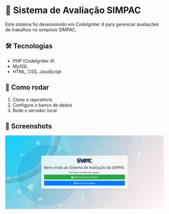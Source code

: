 # 🧩 Sistema de Avaliação SIMPAC

Este sistema foi desenvolvido em CodeIgniter 4 para gerenciar avaliações de trabalhos no simpósio SIMPAC.

## 🛠 Tecnologias
- PHP (CodeIgniter 4)
- MySQL
- HTML, CSS, JavaScript

## 🚀 Como rodar
1. Clone o repositório
2. Configure o banco de dados
3. Rode o servidor local

## 📸 Screenshots
![Tela inicial](https://github.com/Lucaslsf5700/Sistema-de-avaliacao-do-simpac/blob/main/Tela-inicial.png)
